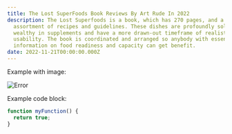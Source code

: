 ```yaml
---
title: The Lost SuperFoods Book Reviews By Art Rude In 2022
description: The Lost Superfoods is a book, which has 270 pages, and a wide
  assortment of recipes and guidelines. These dishes are profoundly solid and
  wealthy in supplements and have a more drawn-out timeframe of realistic
  usability. The book is coordinated and arranged so anybody with essential
  information on food readiness and capacity can get benefit.
date: 2022-11-21T00:00:00.000Z
---
```

Example with image:

![Error](/assets/images/posts/error.png)

Example code block:

```js
function myFunction() {
  return true;
}
```
